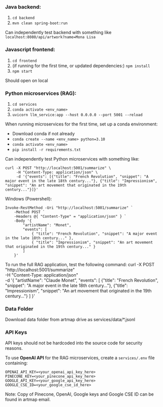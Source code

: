 ### Java backend:
1. `cd backend`
2. `mvn clean spring-boot:run`

Can independently test backend with something like `localhost:8080/api/artwork?name=Mona Lisa`


### Javascript frontend:
1. `cd frontend`
2. (if running for the first time, or updated dependencies:) `npm install`
3. `npm start`

Should open on local


### Python microservices (RAG):
1. `cd services`
2. `conda activate <env_name>`
3. `uvicorn llm_service:app --host 0.0.0.0 --port 5001 --reload`

When running microservices for the first time, set up a conda environment:
- Download conda if not already
- `conda create --name <env_name> python=3.10`
- `conda activate <env_name>`
- `pip install -r requirements.txt`

Can independently test Python microservices with something like:
```
curl -X POST "http://localhost:5001/summarize" \
     -H "Content-Type: application/json" \
     -d '{"events": [{"title": "French Revolution", "snippet": "A major event in the late 18th century..."}, {"title": "Impressionism", "snippet": "An art movement that originated in the 19th century..."}]}'
```
Windows (Powershell):
```
Invoke-RestMethod -Uri "http://localhost:5001/summarize" `
    -Method POST `
    -Headers @{ "Content-Type" = "application/json" } `
    -Body '{
        "artistName": "Monet",
        "events": [
            { "title": "French Revolution", "snippet": "A major event in the late 18th century..." },
            { "title": "Impressionism", "snippet": "An art movement that originated in the 19th century..." }
        ]
    }'
```


To run the full RAG application, test the following command:
curl -X POST "http://localhost:5001/summarize" \
     -H "Content-Type: application/json" \
     -d '{
            "artistName": "Claude Monet",
            "events": [
                {"title": "French Revolution", "snippet": "A major event in the late 18th century..."},
                {"title": "Impressionism", "snippet": "An art movement that originated in the 19th century..."}
            ]
         }'

### Data Folder
Download data folder from artmap drive as services/data/*.jsonl

### API Keys
API keys should not be hardcoded into the source code for security reasons.

To use **OpenAI API** for the RAG microservices, create a `services/.env` file containing:
```
OPENAI_API_KEY=<your_openai_api_key_here>
PINECONE_KEY=<your_pinecone_api_key_here>
GOOGLE_API_KEY=<your_google_api_key_here>
GOOGLE_CSE_ID=<your_google_cse_id_here>
```
Note: Copy of Pinecone, OpenAI, Google keys and Google CSE ID can be found in artmap email.
